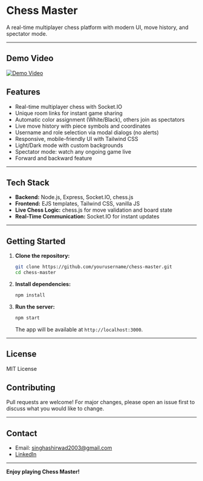 ﻿# Chess Master

A real-time multiplayer chess platform with modern UI, move history, and spectator mode.

---

## Demo Video

[![Demo Video](https://img.youtube.com/vi/tKic7dz63Xs/0.jpg)](https://www.youtube.com/watch?v=tKic7dz63Xs)

## Features

- Real-time multiplayer chess with Socket.IO
- Unique room links for instant game sharing
- Automatic color assignment (White/Black), others join as spectators
- Live move history with piece symbols and coordinates
- Username and role selection via modal dialogs (no alerts)
- Responsive, mobile-friendly UI with Tailwind CSS
- Light/Dark mode with custom backgrounds
- Spectator mode: watch any ongoing game live
- Forward and backward feature 

---

## Tech Stack

- **Backend:** Node.js, Express, Socket.IO, chess.js
- **Frontend:** EJS templates, Tailwind CSS, vanilla JS
- **Live Chess Logic:** chess.js for move validation and board state
- **Real-Time Communication:** Socket.IO for instant updates

---

## Getting Started

1. **Clone the repository:**
   ```bash
   git clone https://github.com/yourusername/chess-master.git
   cd chess-master
   ```

2. **Install dependencies:**
   ```bash
   npm install
   ```

3. **Run the server:**
   ```bash
   npm start
   ```
   The app will be available at `http://localhost:3000`.

---

## License

MIT License


## Contributing

Pull requests are welcome! For major changes, please open an issue first to discuss what you would like to change.

---

## Contact

- Email: singhashirwad2003@gmail.com
- [LinkedIn](https://www.linkedin.com/in/abhishek-verma-969a15251/)

  

---

**Enjoy playing Chess Master!**
